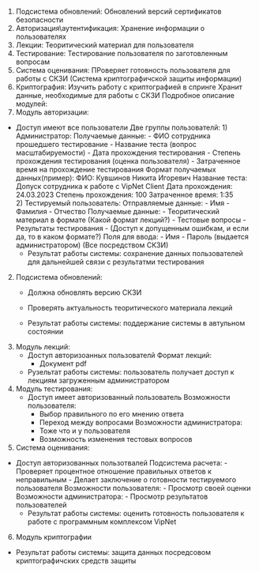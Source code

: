 1. Подсистема обновлений:
    Обновлений версий сертификатов безопасности
2. Авторизация\аутентификация:
    Хранение информации о пользователях
3. Лекции:
    Теоритический материал для пользователя
4. Тестирование:
    Тестирование пользователя по заготовленным вопросам
5. Система оценивания:
    ПРоверяет готовность пользователя для работы с СКЗИ (Система криптографичской защиты информации)
6. Криптография:
    Изучить работу с криптографией в спринге
    Хранит данные, необходимые для работы с СКЗИ
Подробное описание модулей:
1. Модуль авторизации:
- Доступ имеют все пользователи
    Две группы пользователй:
        1) Администратор:
            Получаемые данные:
            - ФИО сотрудника прошедшего тестирование
            - Название теста (вопрос масштабируемости)
            - Дата прохождения тестирования
            - Степень прохождения тестирования (оценка пользователя)
            - Затраченное время на прохождение тестирования
            Формат получаемых данных(пример):
             ФИО: Кувшинов Никита Игоревич
                Название теста: Допуск сотрудника к работе с VipNet Client
                Дата прохождения: 24.03.2023
                Степень прохождения: 100
                Затраченное время: 1:35   
      2) Тестируемый пользователь:
            Отправляемые данные:
            - Имя
            - Фамилия
            - Отчество
            Получаемые данные:
            - Теоритический материал в формате (Какой формат лекций?)
            - Тестовые вопросы
            - Результаты тестирования
            - (Доступ к допущенным ошибкам, и если да, то в каком формате?)
        Поля для ввода:
            - Имя
            - Пароль (выдается администратором)
            (Все посредством СКЗИ)
    - Результат работы системы: сохранение данных пользователей для дальнейшей связи с результатми тестирования
2. Подсистема обновлений:
    - Должна обновлять версию СКЗИ
    - Проверять актуальность теоритического материала лекций

    - Результат работы системы: поддержание системы в автульном состоянии
3. Модуль лекций:
    - Доступ авторизоанных пользователй
    Формат лекций:
        - Документ pdf
    - Рузельтат работы системы: пользователь получает доступ к лекциям загруженным администратором
4. Модуль тестирования:
    - Доступ имеет авторизованный пользователь
    Возможности пользователя:
        - Выбор правильного по его мнению ответа
        - Переход между вопросами
    Возможности администратора:
        - Тоже что и у пользователя
        - Возможность изменения тестовых вопросов
5. Система оценивания:
- Доступ авторизованных пользотвалей
    Подсистема расчета:
        - Проверяет процентное отношение правильных ответов к неправильным
        - Делает заключение о готовности тестируемого пользователя
    Возможности пользователя:
        - Просмотр своей оценки
    Возможности администратора:
        - Просмотр результатов пользователей
    - Результат работы системы: оценить готовность пользователя к работе с программным комплексом VipNet
6. Модуль криптографии
- Результат работы системы: защита данных посредсовом криптографичских средств защиты
